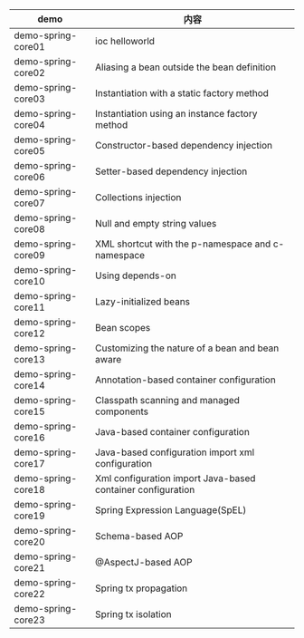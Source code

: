 demo|内容
------|--------
demo-spring-core01|ioc helloworld
demo-spring-core02|Aliasing a bean outside the bean definition
demo-spring-core03|Instantiation with a static factory method
demo-spring-core04|Instantiation using an instance factory method
demo-spring-core05|Constructor-based dependency injection
demo-spring-core06|Setter-based dependency injection
demo-spring-core07|Collections injection
demo-spring-core08|Null and empty string values
demo-spring-core09|XML shortcut with the p-namespace and c-namespace
demo-spring-core10|Using depends-on
demo-spring-core11|Lazy-initialized beans
demo-spring-core12|Bean scopes
demo-spring-core13|Customizing the nature of a bean and bean aware
demo-spring-core14|Annotation-based container configuration
demo-spring-core15|Classpath scanning and managed components
demo-spring-core16|Java-based container configuration
demo-spring-core17|Java-based configuration import xml configuration
demo-spring-core18|Xml configuration import Java-based container configuration
demo-spring-core19|Spring Expression Language(SpEL)
demo-spring-core20|Schema-based AOP
demo-spring-core21|@AspectJ-based AOP
demo-spring-core22|Spring tx propagation
demo-spring-core23|Spring tx isolation
